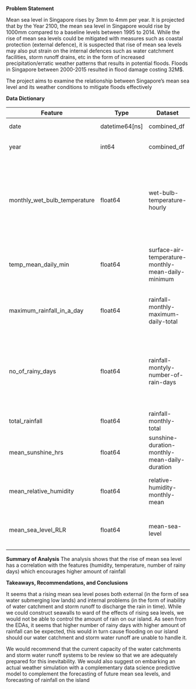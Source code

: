 **Problem Statement**

Mean sea level in Singapore rises by 3mm to 4mm per year. It is projected that by the Year 2100, the mean sea level in Singapore would rise by 1000mm compared to a baseline levels between 1995 to 2014. While the rise of mean sea levels could be mitigated with measures such as coastal protection (external defence), it is suspected that rise of mean sea levels may also put strain on the internal defences such as water catchment facilities, storm runoff drains, etc in the form of increased precipitation/erratic weather patterns that results in potential floods. Floods in Singapore between 2000-2015 resulted in flood damage costing 32M$.

The project aims to examine the relationship between Singapore’s mean sea level and its weather conditions to mitigate floods effectively

**Data Dictionary**

|Feature|Type|Dataset|Description|Source|
|---|---|---|---|---|
|date|datetime64[ns]|combined_df|Date of the data|Various Source|
|year|int64|combined_df|Extracted year of the data|Various Source|
|monthly_wet_bulb_temperature|float64|wet-bulb-temperature-hourly|Originally hourly wet bulb temperature (temperature at 100% humidity), it was converted to monthly mean|Data from Project 1 source|
|temp_mean_daily_min|float64|surface-air-temperature-monthly-mean-daily-minimum|Mean of the daily minimum temperature over a given month|Data from Project 1 source|
|maximum_rainfall_in_a_day|float64|rainfall-monthly-maximum-daily-total|The maximum rainfall recorded in a day over a given month|Data from Project 1 source|
|no_of_rainy_days|float64|rainfall-montyly-number-of-rain-days|The number of recorded rainy days over a given month, a rainy day is defined as more than 0.2mm of rainfall|Data from Project 1 source|
|total_rainfall|float64|rainfall-monthly-total|Total rainfall in mm|Data from Project 1 source|
|mean_sunshine_hrs|float64|sunshine-duration-monthly-mean-daily-duration|The mean sunshine hours over a given month|Data from Project 1 source|
|mean_relative_humidity|float64|relative-humidity-monthly-mean|The mean relative humidity over a given month|Data from Project 1 source|
|mean_sea_level_RLR|float64|mean-sea-level|The mean sea level in relation to the RLR datum|https://psmsl.org/data/obtaining/stations/1351.php|

**Summary of Analysis**
The analysis shows that the rise of mean sea level has a correlation with the features (humidity, temperature, number of rainy days) which encourages higher amount of rainfall


**Takeaways, Recommendations, and Conclusions**

It seems that a rising mean sea level poses both external (in the form of sea water submerging low lands) and internal problems (in the form of inability of water catchment and storm runoff to discharge the rain in time). While we could construct seawalls to ward of the effects of rising sea levels, we would not be able to control the amount of rain on our island. As seen from the EDAs, it seems that higher number of rainy days with higher amount of rainfall can be expected, this would in turn cause flooding on our island should our water catchment and storm water runoff are unable to handle it.

We would recommend that the current capacity of the water catchments and storm water runoff systems to be review so that we are adequately prepared for this inevitability. We would also suggest on embarking an actual weather simulation with a complementary data science predictive model to complement the forecasting of future mean sea levels, and forecasting of rainfall on the island